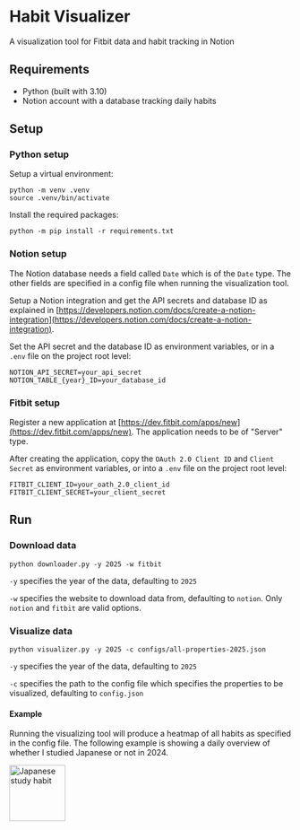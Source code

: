 # Habit Visualizer

A visualization tool for Fitbit data and habit tracking in Notion


## Requirements
- Python (built with 3.10)
- Notion account with a database tracking daily habits

## Setup

### Python setup
Setup a virtual environment:

```
python -m venv .venv
source .venv/bin/activate
```

Install the required packages:

```
python -m pip install -r requirements.txt
```

### Notion setup
The Notion database needs a field called `Date` which is of the `Date` type. The other fields are specified in a config file when running the visualization tool.

Setup a Notion integration and get the API secrets and database ID as explained in [https://developers.notion.com/docs/create-a-notion-integration](https://developers.notion.com/docs/create-a-notion-integration).

Set the API secret and the database ID as environment variables, or in a `.env` file on the project root level:

```
NOTION_API_SECRET=your_api_secret
NOTION_TABLE_{year}_ID=your_database_id
```

### Fitbit setup
Register a new application at [https://dev.fitbit.com/apps/new](https://dev.fitbit.com/apps/new). The application needs to be of "Server" type.

After creating the application, copy the `OAuth 2.0 Client ID` and `Client Secret` as environment variables, or into a `.env` file on the project root level:

```
FITBIT_CLIENT_ID=your_oath_2.0_client_id
FITBIT_CLIENT_SECRET=your_client_secret
```


## Run

### Download data
```
python downloader.py -y 2025 -w fitbit
```
`-y` specifies the year of the data, defaulting to `2025`

`-w` specifies the website to download data from, defaulting to `notion`. Only `notion` and `fitbit` are valid options.

### Visualize data
```
python visualizer.py -y 2025 -c configs/all-properties-2025.json
```
`-y` specifies the year of the data, defaulting to `2025`

`-c` specifies the path to the config file which specifies the properties to be visualized, defaulting to `config.json`

#### Example

Running the visualizing tool will produce a heatmap of all habits as specified in the config file. The following example is showing a daily overview of whether I studied Japanese or not in 2024.

<img src="https://github.com/user-attachments/assets/b291f9dc-f6fb-4848-8c6e-9ef3a3cf047f" alt="Japanese study habit" width="100" />
